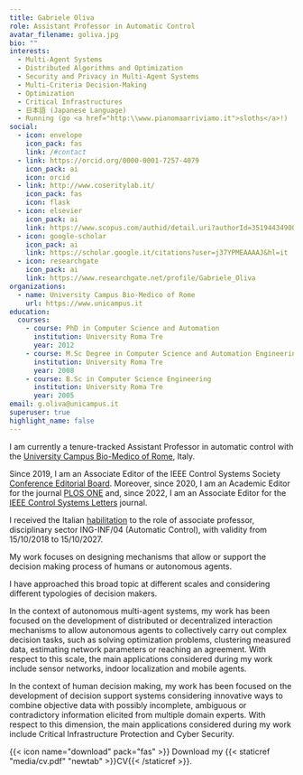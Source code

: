 ```yaml
---
title: Gabriele Oliva
role: Assistant Professor in Automatic Control
avatar_filename: goliva.jpg
bio: ""
interests:
  - Multi-Agent Systems
  - Distributed Algorithms and Optimization
  - Security and Privacy in Multi-Agent Systems
  - Multi-Criteria Decision-Making
  - Optimization
  - Critical Infrastructures
  - 日本語 (Japanese Language)
  - Running (go <a href="http:\\www.pianomaarriviamo.it">sloths</a>!)
social:
  - icon: envelope
    icon_pack: fas
    link: /#contact
  - link: https://orcid.org/0000-0001-7257-4079
    icon_pack: ai
    icon: orcid
  - link: http://www.coseritylab.it/
    icon_pack: fas
    icon: flask
  - icon: elsevier
    icon_pack: ai
    link: https://www.scopus.com/authid/detail.uri?authorId=35194434900
  - icon: google-scholar
    icon_pack: ai
    link: https://scholar.google.it/citations?user=j37YPMEAAAAJ&hl=it
  - icon: researchgate
    icon_pack: ai
    link: https://www.researchgate.net/profile/Gabriele_Oliva
organizations:
  - name: University Campus Bio-Medico of Rome
    url: https://www.unicampus.it
education:
  courses:
    - course: PhD in Computer Science and Automation
      institution: University Roma Tre
      year: 2012
    - course: M.Sc Degree in Computer Science and Automation Engineering
      institution: University Roma Tre
      year: 2008
    - course: B.Sc in Computer Science Engineering
      institution: University Roma Tre
      year: 2005
email: g.oliva@unicampus.it
superuser: true
highlight_name: false
---
```

I am currently a tenure-tracked Assistant Professor in automatic control with the [University Campus Bio-Medico of Rome](https://www.unicampus.it/ricerca/unita-di-ricerca/automatica/organico), Italy.  

Since 2019, I am an Associate Editor of the IEEE Control Systems Society [Conference Editorial Board](http://ieeecss.org/conferences/conference-editorial-board#:~:text=The%20CEB%20coordinates%20the%20receiving,the%20IEEE%20Conference%20on%20Control).  Moreover, since 2020, I am an Academic Editor for the journal [PLOS ONE](https://journals.plos.org/plosone/static/editorial-board) and, since 2022, I am an Associate Editor for the [IEEE Control Systems Letters](http://ieeecss.org/publication/ieee-control-systems-letters/editors) journal.

I received the Italian [habilitation](https://asn16.cineca.it/pubblico/miur/esito-abilitato/09%252FG1/2/5) to the role of associate professor, disciplinary sector ING-INF/04 (Automatic Control), with validity from 15/10/2018 to 15/10/2027.

My work focuses on designing mechanisms that allow or support the decision making process of humans or autonomous agents. 

I have approached this broad topic at different scales and considering different typologies of decision makers. 

In the context of autonomous multi-agent systems, my work has been focused on the development of distributed or decentralized interaction mechanisms to allow autonomous agents to collectively carry out complex decision tasks, such as solving optimization problems, clustering measured data, estimating network parameters or reaching an agreement. With respect to this scale, the main applications considered during my work include sensor networks, indoor localization and mobile agents.

 In the context of human decision making, my work has been focused on the development of decision support systems considering innovative ways to combine objective data with possibly incomplete, ambiguous or contradictory information elicited from multiple domain experts. With respect to this dimension, the main applications considered during my work include Critical Infrastructure Protection and Cyber Security.

{{< icon name="download" pack="fas" >}} Download my {{< staticref "media/cv.pdf" "newtab" >}}CV{{< /staticref >}}.
